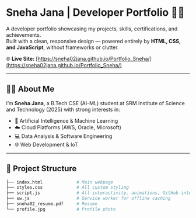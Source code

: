 # Sneha Jana | Developer Portfolio 👩‍💻

A developer portfolio showcasing my projects, skills, certifications, and achievements.  
Built with a clean, responsive design — powered entirely by **HTML, CSS, and JavaScript**, without frameworks or clutter.  

🌐 **Live Site:** [https://sneha02jana.github.io/Portfolio_Sneha/](https://sneha02jana.github.io/Portfolio_Sneha/)

---

## 👩‍💼 About Me

I’m **Sneha Jana**, a B.Tech CSE (AI-ML) student at SRM Institute of Science and Technology (2025) with strong interests in:

- 🤖 Artificial Intelligence & Machine Learning  
- ☁️ Cloud Platforms (AWS, Oracle, Microsoft)  
- 💻 Data Analysis & Software Engineering  
- 🌐 Web Development & IoT  

---

## 📁 Project Structure

```bash
├── index.html             # Main webpage
├── styles.css             # All custom styling
├── script.js              # All interactivity, animations, GitHub integration
├── sw.js                  # Service worker for offline caching
├── sneha02_resume.pdf     # Resume
└── profile.jpg            # Profile photo
